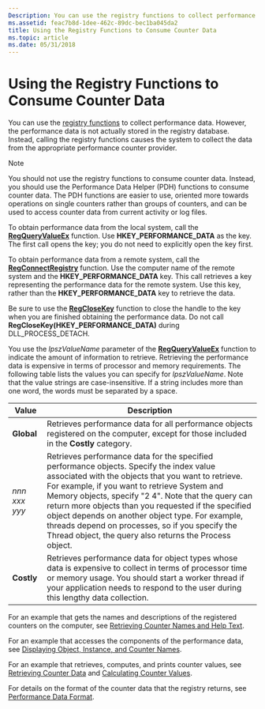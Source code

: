 ```yaml
---
Description: You can use the registry functions to collect performance data.
ms.assetid: feac7b8d-1dee-462c-89dc-bec1ba045da2
title: Using the Registry Functions to Consume Counter Data
ms.topic: article
ms.date: 05/31/2018
---
```


# Using the Registry Functions to Consume Counter Data

You can use the [registry functions](https://docs.microsoft.com/windows/desktop/SysInfo/registry-functions) to collect performance data. However, the performance data is not actually stored in the registry database. Instead, calling the registry functions causes the system to collect the data from the appropriate performance counter provider.

> [!Note]  
> You should not use the registry functions to consume counter data. Instead, you should use the Performance Data Helper (PDH) functions to consume counter data. The PDH functions are easier to use, oriented more towards operations on single counters rather than groups of counters, and can be used to access counter data from current activity or log files.

 

To obtain performance data from the local system, call the [**RegQueryValueEx**](https://docs.microsoft.com/windows/desktop/api/winreg/nf-winreg-regqueryvalueexa) function. Use **HKEY\_PERFORMANCE\_DATA** as the key. The first call opens the key; you do not need to explicitly open the key first.

To obtain performance data from a remote system, call the [**RegConnectRegistry**](https://docs.microsoft.com/windows/desktop/api/winreg/nf-winreg-regconnectregistrya) function. Use the computer name of the remote system and the **HKEY\_PERFORMANCE\_DATA** key. This call retrieves a key representing the performance data for the remote system. Use this key, rather than the **HKEY\_PERFORMANCE\_DATA** key to retrieve the data.

Be sure to use the [**RegCloseKey**](https://docs.microsoft.com/windows/desktop/api/winreg/nf-winreg-regclosekey) function to close the handle to the key when you are finished obtaining the performance data. Do not call **RegCloseKey(HKEY\_PERFORMANCE\_DATA)** during DLL\_PROCESS\_DETACH.

You use the *lpszValueName* parameter of the [**RegQueryValueEx**](https://docs.microsoft.com/windows/desktop/api/winreg/nf-winreg-regqueryvalueexa) function to indicate the amount of information to retrieve. Retrieving the performance data is expensive in terms of processor and memory requirements. The following table lists the values you can specify for *lpszValueName*. Note that the value strings are case-insensitive. If a string includes more than one word, the words must be separated by a space.



| Value         | Description                                                                                                                                                                                                                                                                                                                                                                                                                                                                                 |
|---------------|---------------------------------------------------------------------------------------------------------------------------------------------------------------------------------------------------------------------------------------------------------------------------------------------------------------------------------------------------------------------------------------------------------------------------------------------------------------------------------------------|
| **Global**    | Retrieves performance data for all performance objects registered on the computer, except for those included in the **Costly** category.                                                                                                                                                                                                                                                                                                                                                    |
| *nnn xxx yyy* | Retrieves performance data for the specified performance objects. Specify the index value associated with the objects that you want to retrieve. For example, if you want to retrieve System and Memory objects, specify "2 4". Note that the query can return more objects than you requested if the specified object depends on another object type. For example, threads depend on processes, so if you specify the Thread object, the query also returns the Process object.<br/> |
| **Costly**    | Retrieves performance data for object types whose data is expensive to collect in terms of processor time or memory usage. You should start a worker thread if your application needs to respond to the user during this lengthy data collection.                                                                                                                                                                                                                                           |



 

For an example that gets the names and descriptions of the registered counters on the computer, see [Retrieving Counter Names and Help Text](retrieving-counter-names-and-explanations.md).

For an example that accesses the components of the performance data, see [Displaying Object, Instance, and Counter Names](displaying-object-instance-and-counter-names.md).

For an example that retrieves, computes, and prints counter values, see [Retrieving Counter Data](retrieving-counter-data.md) and [Calculating Counter Values](calculating-counter-values.md).

For details on the format of the counter data that the registry returns, see [Performance Data Format](performance-data-format.md).

 

 





